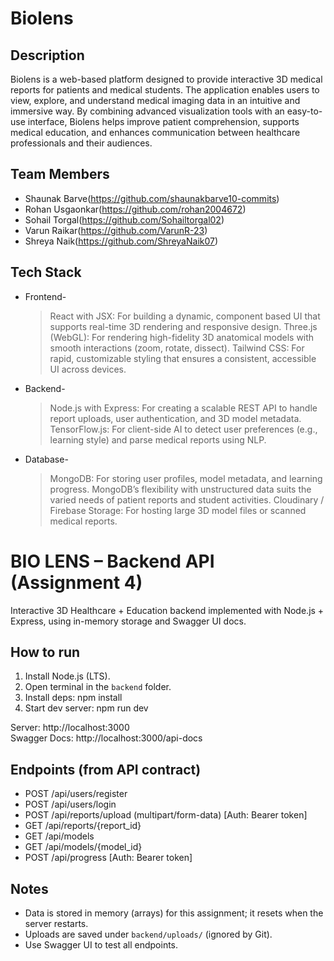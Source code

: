 # Biolens

## Description
Biolens is a web-based platform designed to provide interactive 3D medical reports for patients and medical students. The application enables users to view, explore, and understand medical imaging data in an intuitive and immersive way. By combining advanced visualization tools with an easy-to-use interface, Biolens helps improve patient comprehension, supports medical education, and enhances communication between healthcare professionals and their audiences.

## Team Members
- Shaunak Barve(https://github.com/shaunakbarve10-commits)
- Rohan Usgaonkar(https://github.com/rohan2004672)
- Sohail Torgal(https://github.com/Sohailtorgal02)
- Varun Raikar(https://github.com/VarunR-23)
- Shreya Naik(https://github.com/ShreyaNaik07)

## Tech Stack
- Frontend-
  >React with JSX: For building a dynamic, component
   based UI that supports real-time 3D rendering and
   responsive design.
  >Three.js (WebGL): For rendering high-fidelity 3D
   anatomical models with smooth interactions (zoom,
   rotate, dissect). 
  >Tailwind CSS: For rapid, customizable styling that
   ensures a consistent, accessible UI across devices.
- Backend-
  >Node.js with Express: For creating a scalable REST
   API to handle report uploads, user authentication,
   and 3D model metadata. 
  >TensorFlow.js: For client-side AI to detect user
   preferences (e.g., learning style) and parse medical
   reports using NLP.
- Database-
  >MongoDB: For storing user profiles, model
   metadata, and learning progress.
   MongoDB’s flexibility with unstructured
   data suits the varied needs of patient
   reports and student activities.
  >Cloudinary / Firebase Storage: For hosting
   large 3D model files or scanned medical
   reports.


# BIO LENS – Backend API (Assignment 4)

Interactive 3D Healthcare + Education backend implemented with Node.js + Express, using in-memory storage and Swagger UI docs.

## How to run

1) Install Node.js (LTS).
2) Open terminal in the `backend` folder.
3) Install deps:
   npm install
4) Start dev server:
   npm run dev

Server: http://localhost:3000  
Swagger Docs: http://localhost:3000/api-docs

## Endpoints (from API contract)

- POST /api/users/register
- POST /api/users/login
- POST /api/reports/upload  (multipart/form-data) [Auth: Bearer token]
- GET  /api/reports/{report_id}
- GET  /api/models
- GET  /api/models/{model_id}
- POST /api/progress        [Auth: Bearer token]

## Notes
- Data is stored in memory (arrays) for this assignment; it resets when the server restarts.
- Uploads are saved under `backend/uploads/` (ignored by Git).
- Use Swagger UI to test all endpoints.

